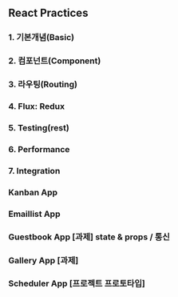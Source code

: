 ## React Practices

### 1. 기본개념(Basic)
### 2. 컴포넌트(Component)
### 3. 라우팅(Routing)
### 4. Flux: Redux
### 5. Testing(rest)
### 6. Performance
### 7. Integration


### Kanban App
### Emaillist App
### Guestbook App   [과제] state & props / 통신
### Gallery App     [과제]
### Scheduler App   [프로젝트 프로토타입]